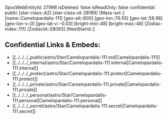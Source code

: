 ﻿---
location: [58.98,-76.55,600]
type: Star
tags:
- astro/Star

---
SpocWebEntityId: 27998
isDeleted: false
isReadOnly: false
confidential: public
[star-class::A2]
[star-class-id::28189]
[Mass-sol::]
[name::Camelopardalis-111]
[geo-alt::600]
[geo-lon::76.55]
[geo-lat::58.98]
[geo-lon-v::0]
[geo-lat-v::-0.03]
[bright-min::48]
[bright-max::48]
[Zodiac-index::111]
[ZodiacId::28093]
[NextStarId::]



## Confidential Links & Embeds: 
- [[../../../_public/astro/Star/Camelopardalis-111.md|Camelopardalis-111]] 
- [[../../../_internal/astro/Star/Camelopardalis-111.internal|Camelopardalis-111.internal]] 
- [[../../../_protect/astro/Star/Camelopardalis-111.protect|Camelopardalis-111.protect]] 
- [[../../../_private/astro/Star/Camelopardalis-111.private|Camelopardalis-111.private]] 
- [[../../../_personal/astro/Star/Camelopardalis-111.personal|Camelopardalis-111.personal]] 
- [[../../../_secret/astro/Star/Camelopardalis-111.secret|Camelopardalis-111.secret]]

